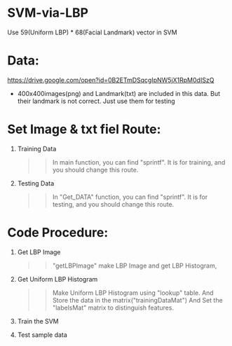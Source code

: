 # SVM-via-LBP
Use 59(Uniform LBP) * 68(Facial Landmark) vector in SVM
# Data:
https://drive.google.com/open?id=0B2ETmDSqcgIpNW5jX1RpM0dISzQ
- 400x400images(png) and Landmark(txt) are included in this data. But their landmark is not correct. Just use them for testing
# Set Image & txt fiel Route:

1. Training Data

   >> In main function, you can find "sprintf". It is for training, and you should change this route.
   
2. Testing Data

   >> In "Get_DATA" function, you can find "sprintf". It is for testing, and you should change this route.
   
# Code Procedure:
1. Get LBP Image
   >> "getLBPImage" make LBP Image and get LBP Histogram,
   
2. Get Uniform LBP Histogram
   >> Make Uniform LBP Histogram using "lookup" table. And Store the data in the matrix("trainingDataMat")
   >> And Set the "labelsMat" matrix to distinguish features.
   
3. Train the SVM
   
4. Test sample data
